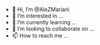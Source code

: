 - 👋 Hi, I’m @AleZMariani
- 👀 I’m interested in ...
- 🌱 I’m currently learning ...
- 💞️ I’m looking to collaborate on ...
- 📫 How to reach me ...

<!---
AleZMariani/AleZMariani is a ✨ special ✨ repository because its `README.md` (this file) appears on your GitHub profile.
You can click the Preview link to take a look at your changes.
--->
